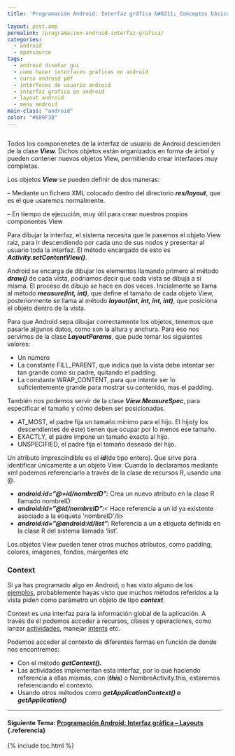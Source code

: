 ```yaml
---
title: 'Programación Android: Interfaz gráfica &#8211; Conceptos básicos'

layout: post.amp
permalink: /programacion-android-interfaz-grafica/
categories:
  - android
  - opensource
tags:
  - android diseñar gui
  - como hacer interfaces graficas en android
  - curso android pdf
  - interfaces de usuario android
  - interfaz grafica en android
  - layout android
  - menu android
main-class: "android"
color: "#689F38"
---
```

<amp-img on="tap:lightbox1" role="button" tabindex="0" layout="responsive"  src="/assets/img/2013/07/iconoAndroid.png" style="clear:left; float:left;margin-right:1em; margin-bottom:1em" width="128px" height="128px" />

Todos los componenetes de la interfaz de usuario de Android descienden de la clase ***View.*** Dichos objetos están organizados en forma de árbol y pueden contener nuevos objetos View, permitiendo crear interfaces muy completas.


<!--ad-->
<div class="separator" style="clear: both; text-align: center;">
<a href="https://3.bp.blogspot.com/-qMw4Dx_mS0U/TgDfg6rdMCI/AAAAAAAAApU/Pl9tUQckM5g/s1600/layoutparams.png"  style="margin-left:1em; margin-right:1em"><amp-img on="tap:lightbox1" role="button" tabindex="0" layout="responsive"  height="300" width="514" src="https://3.bp.blogspot.com/-qMw4Dx_mS0U/TgDfg6rdMCI/AAAAAAAAApU/Pl9tUQckM5g/s1600/layoutparams.png" /></a>
</div>

Los objetos ***View*** se pueden definir de dos maneras:

&#8211; Mediante un fichero XML colocado dentro del directorio ***res/layout***, que es el que usaremos normalmente.

&#8211; En tiempo de ejecución, muy útil para crear nuestros propios componentes View

Para dibujar la interfaz, el sistema necesita que le pasemos el objeto View raiz, para ir descendiendo por cada uno de sus nodos y presentar al usuario toda la interfaz. El método encargado de esto es ***Activity.setContentView()***.

Android se encarga de dibujar los elementos llamando primero al método ***draw()*** de cada vista, podríamos decir que cada vista se dibuja a sí misma. El proceso de dibujo se hace en dos veces. Inicialmente se llama al método ***measure(int, int)***, que define el tamaño de cada objeto View, posteriormente se llama al método ***layout(int, int, int, int)***, que posiciona el objeto dentro de la vista.

Para que Android sepa dibujar correctamente los objetos, tenemos que pasarle algunos datos, como son la altura y anchura. Para eso nos servimos de la clase ***LayoutParams***, que pude tomar los siguientes valores:

  * Un número
  * La constante FILL_PARENT, que indica que la vista debe intentar ser tan grande como su padre, quitando el padding.
  * La constante WRAP_CONTENT, para que intente ser lo suficientemente grande para mostrar su contenido, mas el padding.

También nos podemos servir de la clase ***View.MeasureSpec***, para especificar el tamaño y cómo deben ser posicionadas.

  * AT_MOST, el padre fija un tamaño mínimo para el hijo. El hijo(y los descendientes de éste) tienen que ocupar por lo menos ese tamaño.
  * EXACTLY, el padre impone un tamaño exacto al hijo.
  * UNSPECIFIED, el padre fija el tamaño deseado del hijo.

Un atributo imprescindible es el ***id***(de tipo entero). Que sirve para identificar únicamente a un objeto View. Cuando lo declaramos mediante xml podemos referenciarlo a través de la clase de recursos R, usando una @.

  * ***android:id=&#8221;@+id/nombreID&#8221;:*** Crea un nuevo atributo en la clase R llamado nombreID
  * ***android:id=&#8221;@id/nombreID&#8221;:***< Hace referencia a un id ya existente asociado a la etiqueta 'nombreID'/li>
  * ***android:id=&#8221;@android:id/list&#8221;:*** Referencia a un a etiqueta definida en la clase R del sistema llamada &#8216;list&#8217;.

Los objetos View pueden tener otros muchos atributos, como padding, colores, imágenes, fondos, márgentes etc

### Context

Si ya has programado algo en Android, o has visto alguno de los [ejemplos][1], probablemente hayas visto que muchos métodos referidos a la vista piden como parámetro un objeto de tipo ***context***.

Context es una interfaz para la información global de la aplicación. A través de él podemos acceder a recursos, clases y operaciones, como lanzar [actividades][1], manejar [intents][2] etc.

Podemos acceder al contexto de diferentes formas en función de donde nos encontremos:

  * Con el método ***getContext().***
  * Las actividades implementan esta interfaz, por lo que haciendo referencia a ellas mismas, con (***this***) o NombreActivity.this, estaremos referenciando el contexto.
  * Usando otros métodos como ***getApplicationContext() o getApplication()***

* * *

#### Siguiente Tema: [Programación Android: Interfaz gráfica &#8211; Layouts][3] {.referencia}

 [1]: /programacion-android-trabajar-con/
 [2]: /fundamentos-programacion-android_16/
 [3]: /programacion-android-interfaz-grafica_23/


{% include toc.html %}
